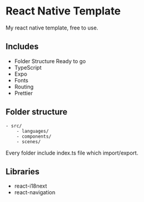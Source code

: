 # React Native Template

My react native template, free to use.

## Includes
- Folder Structure Ready to go
- TypeScript
- Expo
- Fonts
- Routing
- Prettier

## Folder structure
```
- src/
	- languages/
	- components/
	- scenes/
```

Every folder include index.ts file which import/export.


## Libraries
- react-i18next
- react-navigation


